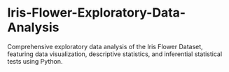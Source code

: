 # Iris-Flower-Exploratory-Data-Analysis
Comprehensive exploratory data analysis of the Iris Flower Dataset, featuring data visualization, descriptive statistics, and inferential statistical tests using Python.
